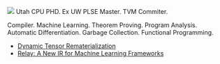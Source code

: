 ![]( https://visitor-badge.glitch.me/badge?page_id=https://github.com/MarisaKirisame/MarisaKirisame) Utah CPU PHD. Ex UW PLSE Master. TVM Commiter. 

Compiler. Machine Learning. Theorem Proving. Program Analysis. Automatic Differentiation. Garbage Collection. Functional Programming.

* [Dynamic Tensor Rematerialization](https://arxiv.org/abs/2006.09616)
* [Relay: A New IR for Machine Learning Frameworks](https://arxiv.org/abs/1810.00952)

